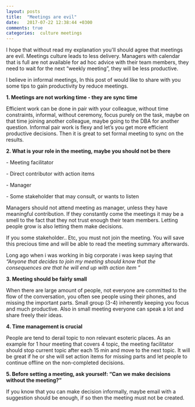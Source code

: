 ```yaml
---
layout: posts
title:  "Meetings are evil"
date:   2017-07-22 12:38:44 +0300
comments: true
categories:  culture meetings 
---
```

<p>
I hope that without read my explanation you'll should agree that meetings are evil. 
Meetings culture leads to less delivery. Managers with calendar that is full are not available for ad hoc advice with their team members, they need to wait for the next “weekly meeting”, they will be less productive. 
</p>
<p>
I believe in informal meetings, In this post of would like to share with you some tips to gain productivity by reduce meetings.
</p>
<p><b>1. Meetings are not working time - they are sync time</b></p>
<p>Efficient work can be done in pair with your colleague, without time constraints, informal, without ceremony, focus purely on the task, maybe on that time joining another colleague, maybe going to the DBA for another question. Informal pair work is flexy and let’s you get more efficient productive decisions. Then it is great to set formal meeting to sync on the results.
</p>

<p><b>2. What is your role in the meeting, maybe you should not be there</b></p>

<p>
- Meeting facilitator
</p>
<p>
- Direct contributor with action items
</p>
<p>
- Manager
</p>
<p>
- Some stakeholder that may consult, or wants to listen
</p>
<p>
Managers should not attend meeting as manager, unless they have meaningful contribution. If they constantly come the meetings it may be a smell to the fact that they not trust enough their team members. Letting people grow is also letting them make decisions. 
</p>

<p>
If you some stakeholder.. Etc, you must not join the meeting. You will save this precious time and will be able to read the meeting summary afterwards. 
</p>
<p>
Long ago when i was working in big corporate i was keep saying that <i> “Anyone that decides to join my meeting should know that the consequences are that he will end up with action item ”</i>
</p>
<p>
<b>3. Meeting should be fairly small</b>
<p>
When there are large amount of people, not everyone are committed to the flow of the conversation, you often see people using their phones, and missing the important parts. Small group (3-4) inherently keeping you focus and much productive. Also in small meeting everyone can speak a lot and share freely their ideas.
</p>
<p>
<b>4. Time management is crucial</b>
</p>
<p>
People are tend to derail topic to non relevant esoteric places.
As an example for 1 hour meeting that covers 4 topic, the meeting facilitator should stop current topic after each 15 min and move to the next topic. It will be great if he or she will set action items for missing parts and let people to continue offline on the non-completed decisions. 
</p>
<p>
<b>5. Before setting a meeting, ask yourself: “Can we make decisions without the meeting?”</b>
</p>
<p>
If you know that you can make decision informally, maybe email with a suggestion should be enough, if so then the meeting must not be created. 
</p>


